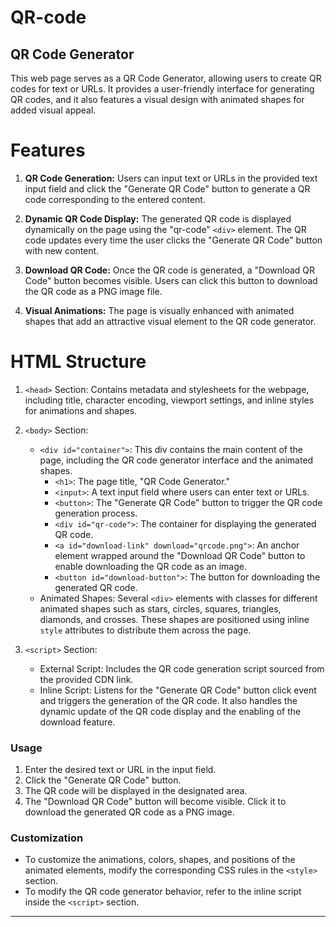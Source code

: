 # QR-code


## QR Code Generator

This web page serves as a QR Code Generator, allowing users to create QR codes for text or URLs. It provides a user-friendly interface for generating QR codes, and it also features a visual design with animated shapes for added visual appeal.

# Features

1. **QR Code Generation:** Users can input text or URLs in the provided text input field and click the "Generate QR Code" button to generate a QR code corresponding to the entered content.

2. **Dynamic QR Code Display:** The generated QR code is displayed dynamically on the page using the "qr-code" `<div>` element. The QR code updates every time the user clicks the "Generate QR Code" button with new content.

3. **Download QR Code:** Once the QR code is generated, a "Download QR Code" button becomes visible. Users can click this button to download the QR code as a PNG image file.

4. **Visual Animations:** The page is visually enhanced with animated shapes that add an attractive visual element to the QR code generator.

# HTML Structure

1. `<head>` Section: Contains metadata and stylesheets for the webpage, including title, character encoding, viewport settings, and inline styles for animations and shapes.

2. `<body>` Section:
   - `<div id="container">`: This div contains the main content of the page, including the QR code generator interface and the animated shapes.
     - `<h1>`: The page title, "QR Code Generator."
     - `<input>`: A text input field where users can enter text or URLs.
     - `<button>`: The "Generate QR Code" button to trigger the QR code generation process.
     - `<div id="qr-code">`: The container for displaying the generated QR code.
     - `<a id="download-link" download="qrcode.png">`: An anchor element wrapped around the "Download QR Code" button to enable downloading the QR code as an image.
     - `<button id="download-button">`: The button for downloading the generated QR code.
   - Animated Shapes: Several `<div>` elements with classes for different animated shapes such as stars, circles, squares, triangles, diamonds, and crosses. These shapes are positioned using inline `style` attributes to distribute them across the page.

3. `<script>` Section:
   - External Script: Includes the QR code generation script sourced from the provided CDN link.
   - Inline Script: Listens for the "Generate QR Code" button click event and triggers the generation of the QR code. It also handles the dynamic update of the QR code display and the enabling of the download feature.

### Usage

1. Enter the desired text or URL in the input field.
2. Click the "Generate QR Code" button.
3. The QR code will be displayed in the designated area.
4. The "Download QR Code" button will become visible. Click it to download the generated QR code as a PNG image.

### Customization

- To customize the animations, colors, shapes, and positions of the animated elements, modify the corresponding CSS rules in the `<style>` section.
- To modify the QR code generator behavior, refer to the inline script inside the `<script>` section.

---

